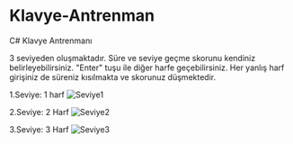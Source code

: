 # Klavye-Antrenman
C# Klavye Antrenmanı

3 seviyeden oluşmaktadır. Süre ve seviye geçme skorunu kendiniz belirleyebilirsiniz. "Enter" tuşu ile diğer harfe geçebilirsiniz. Her yanlış harf girişiniz de süreniz kısılmakta ve skorunuz düşmektedir.

1.Seviye: 1 harf
![Seviye1](https://github.com/merenisler/Klavye-Antrenman/assets/142229251/922116a6-8d98-47b6-b376-8ee467bdead0)

2.Seviye: 2 Harf
![Seviye2](https://github.com/merenisler/Klavye-Antrenman/assets/142229251/e4140c50-335e-4b9c-acab-442dde1a405b)

3.Seviye: 3 Harf
![Seviye3](https://github.com/merenisler/Klavye-Antrenman/assets/142229251/ceaac210-f573-4b6a-8e2a-ae3c4d0fe611)
